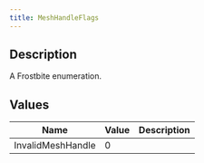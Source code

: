```yaml
---
title: MeshHandleFlags
---
```

## Description

A Frostbite enumeration.

## Values

| Name              | Value | Description |
| ----------------- | ----- | ----------- |
| InvalidMeshHandle | 0     |             |
